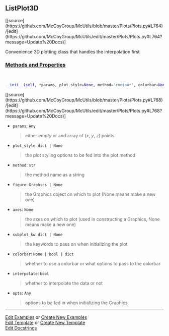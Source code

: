 ## <a id="McUtils.Plots.Plots.ListPlot3D">ListPlot3D</a> 
<div class="docs-source-link" markdown="1">
[[source](https://github.com/McCoyGroup/McUtils/blob/master/Plots/Plots.py#L764)/[edit](https://github.com/McCoyGroup/McUtils/edit/master/Plots/Plots.py#L764?message=Update%20Docs)]
</div>

Convenience 3D plotting class that handles the interpolation first

<div class="collapsible-section">
 <div class="collapsible-section collapsible-section-header" markdown="1">
 
### <a class="collapse-link" data-toggle="collapse" href="#methods">Methods and Properties</a> <a class="float-right" data-toggle="collapse" href="#methods"><i class="fa fa-chevron-down"></i></a>

 </div>
 <div class="collapsible-section collapsible-section-body collapse" id="methods" markdown="1">

<a id="McUtils.Plots.Plots.ListPlot3D.__init__" class="docs-object-method">&nbsp;</a> 
```python
__init__(self, *params, plot_style=None, method='contour', colorbar=None, figure=None, axes=None, subplot_kw=None, interpolate=True, **opts): 
```
<div class="docs-source-link" markdown="1">
[[source](https://github.com/McCoyGroup/McUtils/blob/master/Plots/Plots.py#L768)/[edit](https://github.com/McCoyGroup/McUtils/edit/master/Plots/Plots.py#L768?message=Update%20Docs)]
</div>


- `params`: `Any`
    >either _empty_ or and array of (_x_, _y_, _z_) points
- `plot_style`: `dict | None`
    >the plot styling options to be fed into the plot method
- `method`: `str`
    >the method name as a string
- `figure`: `Graphics | None`
    >the Graphics object on which to plot (None means make a new one)
- `axes`: `None`
    >the axes on which to plot (used in constructing a Graphics, None means make a new one)
- `subplot_kw`: `dict | None`
    >the keywords to pass on when initializing the plot
- `colorbar`: `None | bool | dict`
    >whether to use a colorbar or what options to pass to the colorbar
- `interpolate`: `bool`
    >whether to interpolate the data or not
- `opts`: `Any`
    >options to be fed in when initializing the Graphics

 </div>
</div>




___

[Edit Examples](https://github.com/McCoyGroup/McUtils/edit/gh-pages/ci/examples/McUtils/Plots/Plots/ListPlot3D.md) or 
[Create New Examples](https://github.com/McCoyGroup/McUtils/new/gh-pages/?filename=ci/examples/McUtils/Plots/Plots/ListPlot3D.md) <br/>
[Edit Template](https://github.com/McCoyGroup/McUtils/edit/gh-pages/ci/docs/McUtils/Plots/Plots/ListPlot3D.md) or 
[Create New Template](https://github.com/McCoyGroup/McUtils/new/gh-pages/?filename=ci/docs/templates/McUtils/Plots/Plots/ListPlot3D.md) <br/>
[Edit Docstrings](https://github.com/McCoyGroup/McUtils/edit/master/Plots/Plots.py#L764?message=Update%20Docs)